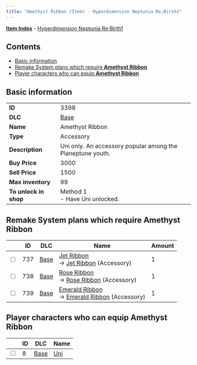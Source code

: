 ```yaml
---
title: "Amethyst Ribbon (Item) - Hyperdimension Neptunia Re;Birth1"
---
```


[**Item Index**](/neptunia/rb1/item/index.html) - [Hyperdimension Neptunia Re;Birth1](/neptunia/rb1)

## Contents

- [Basic information](#basic-information)
- [Remake System plans which require **Amethyst Ribbon**](#remake-system-plans-which-require-amethyst-ribbon)
- [Player characters who can equip **Amethyst Ribbon**](#player-characters-who-can-equip-amethyst-ribbon)

## Basic information

|   |   |
| -- | -- |
| **ID** | 3398 |
| **DLC** | [Base](/neptunia/rb1/dlc/1-base.html) |
| **Name** | Amethyst Ribbon |
| **Type** | Accessory |
| **Description** | Uni only. An accessory popular among the Planeptune youth. |
| **Buy Price** | 3000 |
| **Sell Price** | 1500 |
| **Max inventory** | 99 |
| **To unlock in shop** | Method 1<br />- Have Uni unlocked. |

## Remake System plans which require **Amethyst Ribbon**

|    | ID | DLC | Name | Amount |
| -- | -- | --- | ---- | ------ |
| <input type="checkbox" id="rb1-remake-1-737" class="trackbox" /> | 737 | [Base](/neptunia/rb1/dlc/1-base.html) | [Jet Ribbon](/neptunia/rb1/remake/1-737-jet-ribbon.html)<br />→ [Jet Ribbon](/neptunia/rb1/item/1-3399-jet-ribbon.html) (Accessory) | 1 |
| <input type="checkbox" id="rb1-remake-1-738" class="trackbox" /> | 738 | [Base](/neptunia/rb1/dlc/1-base.html) | [Rose Ribbon](/neptunia/rb1/remake/1-738-rose-ribbon.html)<br />→ [Rose Ribbon](/neptunia/rb1/item/1-3400-rose-ribbon.html) (Accessory) | 1 |
| <input type="checkbox" id="rb1-remake-1-739" class="trackbox" /> | 739 | [Base](/neptunia/rb1/dlc/1-base.html) | [Emerald Ribbon](/neptunia/rb1/remake/1-739-emerald-ribbon.html)<br />→ [Emerald Ribbon](/neptunia/rb1/item/1-3401-emerald-ribbon.html) (Accessory) | 1 |

## Player characters who can equip **Amethyst Ribbon**

|    | ID | DLC | Name |
| -- | -- | --- | ---- |
| <input type="checkbox" id="rb1-player-1-8" class="trackbox" /> | 8 | [Base](/neptunia/rb1/dlc/1-base.html) | [Uni](/neptunia/rb1/player/1-8-uni.html) |